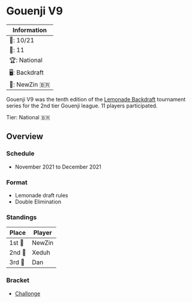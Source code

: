 # Gouenji V9

|Information|
|-|
|:calendar:: 10/21|
|:busts_in_silhouette:: 11|
|:trophy:: National|
|:desktop_computer:: Backdraft|
|:1st_place_medal:: NewZin :brazil:|

Gouenji V9 was the tenth edition of the [Lemonade Backdraft](bdmain.md) tournament series for the 2nd tier Gouenji league. 
11 players participated.

Tier: National :brazil:

## Overview

### Schedule
- November 2021 to December 2021

### Format
- Lemonade draft rules
- Double Elimination

### Standings

|Place|Player|
|-|-|
|1st :1st_place_medal:| NewZin |
|2nd :2nd_place_medal:| Xeduh |
|3rd :3rd_place_medal:| Dan |

### Bracket
- [Challonge](https://challonge.com/BDV9G)